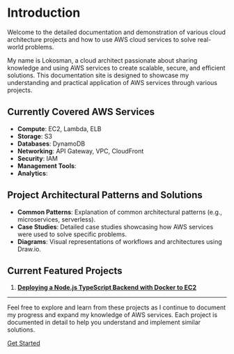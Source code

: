 # Introduction

Welcome to the detailed documentation and demonstration of various cloud architecture projects and how to use AWS cloud services to solve real-world problems.

My name is Lokosman, a cloud architect passionate about sharing knowledge and using AWS services to create scalable, secure, and efficient solutions. This documentation site is designed to showcase my understanding and practical application of AWS services through various projects.

## Currently Covered AWS Services
- **Compute**: EC2, Lambda, ELB
- **Storage**: S3
- **Databases**: DynamoDB
- **Networking**: API Gateway, VPC, CloudFront
- **Security**: IAM
- **Management Tools**:
- **Analytics**:

## Project Architectural Patterns and Solutions
- **Common Patterns**: Explanation of common architectural patterns (e.g., microservices, serverless).
- **Case Studies**: Detailed case studies showcasing how AWS services were used to solve specific problems.
- **Diagrams**: Visual representations of workflows and architectures using  Draw.io.

## Current Featured Projects

1. **[Deploying a Node.js TypeScript Backend with Docker to EC2](nodejs-typescript-docker-ec2.md)**

---

Feel free to explore and learn from these projects as I continue to document my progress and expand my knowledge of AWS services. Each project is documented in detail to help you understand and implement similar solutions.

[Get Started](#home)
